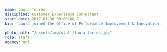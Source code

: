 ```yaml
---
name: Laura Torres
discipline: Customer Experience Consultant
start_date: 2017-01-30 00:00:00 Z
bio: 'Laura joined the Office of Performance Improvement & Innovation in January 2017 to improve the ways citizens and residents experience Louisville Metro Government. With an extensive background in community development and network cultivation both locally and internationally, Laura has had the privilege of working with a variety of government and non-profit organizations as a community organizer, community food security coordinator, national and international development grants coordinator, project manager, and neighborhood liaison. She was first introduced to the impressive work of OPI2 as she led community outreach efforts and developed holistic, innovative solutions to systemic issues in distressed areas of Louisville through a fellowship with the Bloomberg Philanthropies’ Innovation Delivery Team.
'
photo_path: "/assets/img/staff/laura-torres.jpg"
role: staff
agency: opi
---
```


